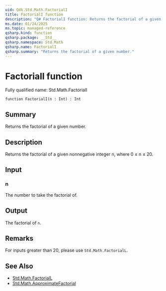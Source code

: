 ```yaml
---
uid: Qdk.Std.Math.FactorialI
title: FactorialI function
description: "Q# FactorialI function: Returns the factorial of a given number."
ms.date: 01/24/2025
ms.topic: managed-reference
qsharp.kind: function
qsharp.package: __Std__
qsharp.namespace: Std.Math
qsharp.name: FactorialI
qsharp.summary: "Returns the factorial of a given number."
---
```


# FactorialI function

Fully qualified name: Std.Math.FactorialI

```qsharp
function FactorialI(n : Int) : Int
```

## Summary
Returns the factorial of a given number.

## Description
Returns the factorial of a given nonnegative integer n, where 0 ≤ n ≤ 20.

## Input
### n
The number to take the factorial of.

## Output
The factorial of `n`.

## Remarks
For inputs greater than 20, please use `Std.Math.FactorialL`.

## See Also
- [Std.Math.FactorialL](xref:Qdk.Std.Math.FactorialL)
- [Std.Math.ApproximateFactorial](xref:Qdk.Std.Math.ApproximateFactorial)
